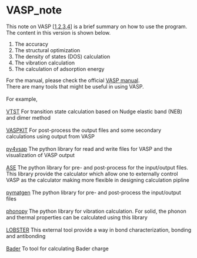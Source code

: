 # VASP_note

This note on VASP [[1](https://doi.org/10.1103/PhysRevB.47.558),[2](https://doi.org/10.1016/0927-0256(96)00008-0),[3](https://doi.org/10.1103/PhysRevB.54.11169),[4](https://doi.org/10.1103/PhysRevB.59.1758)] is a brief summary on how to use the program. <br> 
The content in this version is shown below. 

1. The accuracy 
2. The structural optimization 
3. The density of states (DOS) calculation 
4. The vibration calculation 
5. The calculation of adsorption energy 

For the manual, please check the official [VASP manual](https://www.vasp.at/wiki/index.php/The_VASP_Manual). <br>
There are many tools that might be useful in using VASP. <br><br>
For example, <br><br>
[VTST](https://theory.cm.utexas.edu/vtsttools/) 
For transition state calculation based on Nudge elastic band (NEB) and dimer method <br><br>
[VASPKIT](https://vaspkit.com/) For post-process the output files and some secondary calculations using output from VASP<br><br>
[py4vsap](https://www.vasp.at/py4vasp/latest/) The python library for read and write files for VASP and the visualization of VASP output<br><br>
[ASE](https://wiki.fysik.dtu.dk/ase/ase/calculators/vasp.html) The python library for pre- and post-process for the input/output files. This library provide the calculator which allow one to externally control VASP as the calculator making more flexible in designing calculation pipline<br><br>
[pymatgen](https://pymatgen.org/pymatgen.io.vasp.html) The python library for pre- and post-process the input/output files <br><br>
[phonopy](https://phonopy.github.io/phonopy/) The python library for vibration calculation. For solid, the phonon and thermal properties can be calculated using this library<br><br>
[LOBSTER](http://www.cohp.de/) This external tool provide a way in bond characterization, bonding and antibonding<br><br>
[Bader](https://theory.cm.utexas.edu/henkelman/research/bader/) To tool for calculating Bader charge<br><br>

